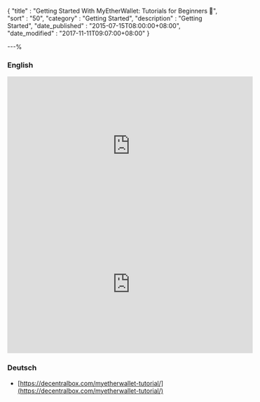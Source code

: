 {
"title"       : "Getting Started With MyEtherWallet: Tutorials for Beginners 🎥",
"sort"        : "50",
"category"    : "Getting Started",
"description" : "Getting Started",
"date_published" : "2015-07-15T08:00:00+08:00",
"date_modified"  : "2017-11-11T09:07:00+08:00"
}

---%


### English

<div class="video__wrapper"><iframe width="560" height="315" src="https://www.youtube.com/embed/phht73IvUDI" frameborder="0" allowfullscreen></iframe></div>

<div class="video__wrapper"><iframe width="560" height="315" src="https://www.youtube.com/embed/7lpha8_Ytos" frameborder="0" allowfullscreen></iframe></div>


### Deutsch

- [https://decentralbox.com/myetherwallet-tutorial/](https://decentralbox.com/myetherwallet-tutorial/)
